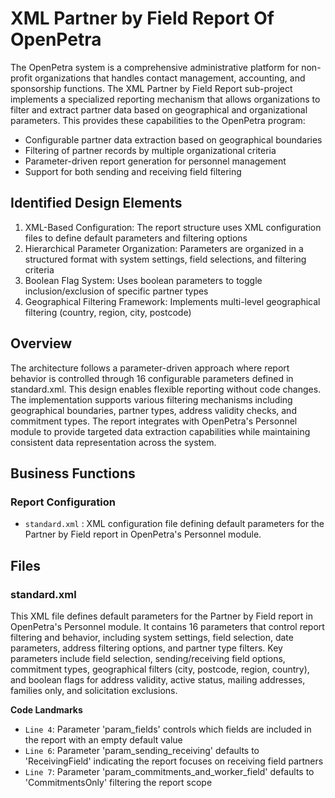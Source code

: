 # XML Partner by Field Report Of OpenPetra

The OpenPetra system is a comprehensive administrative platform for non-profit organizations that handles contact management, accounting, and sponsorship functions. The XML Partner by Field Report sub-project implements a specialized reporting mechanism that allows organizations to filter and extract partner data based on geographical and organizational parameters. This provides these capabilities to the OpenPetra program:

- Configurable partner data extraction based on geographical boundaries
- Filtering of partner records by multiple organizational criteria
- Parameter-driven report generation for personnel management
- Support for both sending and receiving field filtering

## Identified Design Elements

1. XML-Based Configuration: The report structure uses XML configuration files to define default parameters and filtering options
2. Hierarchical Parameter Organization: Parameters are organized in a structured format with system settings, field selections, and filtering criteria
3. Boolean Flag System: Uses boolean parameters to toggle inclusion/exclusion of specific partner types
4. Geographical Filtering Framework: Implements multi-level geographical filtering (country, region, city, postcode)

## Overview
The architecture follows a parameter-driven approach where report behavior is controlled through 16 configurable parameters defined in standard.xml. This design enables flexible reporting without code changes. The implementation supports various filtering mechanisms including geographical boundaries, partner types, address validity checks, and commitment types. The report integrates with OpenPetra's Personnel module to provide targeted data extraction capabilities while maintaining consistent data representation across the system.

## Business Functions

### Report Configuration
- `standard.xml` : XML configuration file defining default parameters for the Partner by Field report in OpenPetra's Personnel module.

## Files
### standard.xml

This XML file defines default parameters for the Partner by Field report in OpenPetra's Personnel module. It contains 16 parameters that control report filtering and behavior, including system settings, field selection, date parameters, address filtering options, and partner type filters. Key parameters include field selection, sending/receiving field options, commitment types, geographical filters (city, postcode, region, country), and boolean flags for address validity, active status, mailing addresses, families only, and solicitation exclusions.

 **Code Landmarks**
- `Line 4`: Parameter 'param_fields' controls which fields are included in the report with an empty default value
- `Line 6`: Parameter 'param_sending_receiving' defaults to 'ReceivingField' indicating the report focuses on receiving field partners
- `Line 7`: Parameter 'param_commitments_and_worker_field' defaults to 'CommitmentsOnly' filtering the report scope

[Generated by the Sage AI expert workbench: 2025-03-30 02:22:57  https://sage-tech.ai/workbench]: #